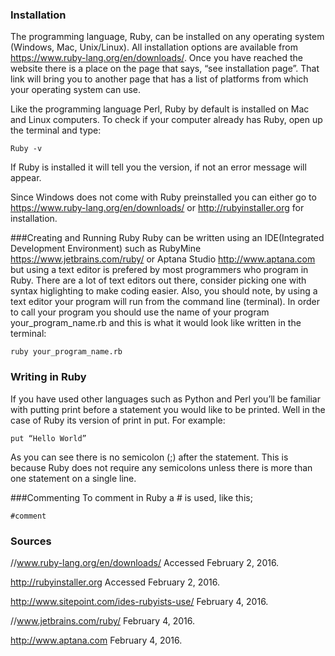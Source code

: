 ### Installation
The programming language, Ruby, can be installed on any operating system (Windows, Mac, Unix/Linux). All installation options are available from https://www.ruby-lang.org/en/downloads/. Once you have reached the website there is a place on the page that says, “see installation page”. That link will bring you to another page that has a list of platforms from which your operating system can use.  

Like the programming language Perl, Ruby by default is installed on Mac and Linux computers.  To check if your computer already has Ruby, open up the terminal and type: 
```
Ruby -v
```
If Ruby is installed it will tell you the version, if not an error message will appear. 

Since Windows does not come with Ruby preinstalled you can either go to https://www.ruby-lang.org/en/downloads/ or http://rubyinstaller.org for installation.

###Creating and Running Ruby
Ruby can be written using an IDE(Integrated Development Environment) such as RubyMine https://www.jetbrains.com/ruby/ or Aptana Studio http://www.aptana.com but using a text editor is prefered by most programmers who program in Ruby. There are a lot of text editors out there, consider picking one with syntax higlighting to make coding easier. Also, you should note, by using a text editor your program will run from the command line (terminal). In order to call your program you should use the name of your program your_program_name.rb and this is what it would look like written in the terminal:

```
ruby your_program_name.rb
```


### Writing in Ruby
If you have used other languages such as Python and Perl you’ll be familiar with putting print before a statement you would like to be printed. Well in the case of Ruby its version of print in put. For example:

```
put “Hello World”
```

As you can see there is no semicolon (;) after the statement. This is because Ruby does not require any semicolons unless there is more than one statement on a single line.

###Commenting
To comment in Ruby a # is used, like this;
```
#comment
```


### Sources
//www.ruby-lang.org/en/downloads/ Accessed February 2, 2016.

http://rubyinstaller.org Accessed February 2, 2016.

http://www.sitepoint.com/ides-rubyists-use/ February 4, 2016.

//www.jetbrains.com/ruby/ February 4, 2016.

http://www.aptana.com February 4, 2016.
